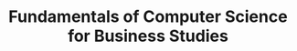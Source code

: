 ---
title: "Fundamentals of Computer Science for Business Studies"
location: "University St.Gallen (HSG), St.Gallen, Switzerland"
role: "Tutor"
semester: "2019-09 - 2019-12 (HS)"
---